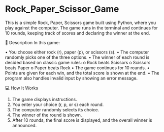 # Rock_Paper_Scissor_Game
This is a simple Rock, Paper, Scissors game built using Python, where you play against the computer. The game runs in the terminal and continues for 10 rounds, keeping track of scores and declaring the winner at the end.

📝 Description
In this game:

•	You choose either rock (r), paper (p), or scissors (s).
•	The computer randomly picks one of the three options.
•	The winner of each round is decided based on classic game rules:
   o	Rock beats Scissors
   o	Scissors beats Paper
   o	Paper beats Rock
•	The game continues for 10 rounds.
•	Points are given for each win, and the total score is shown at the end.
•	The program also handles invalid input by showing an error message.

💻 How It Works
1.	The game displays instructions.
2.	You enter your choice (r, p, or s) each round.
3.	The computer randomly selects its choice.
4.	The winner of the round is shown.
5.	After 10 rounds, the final score is displayed, and the overall winner is announced.

